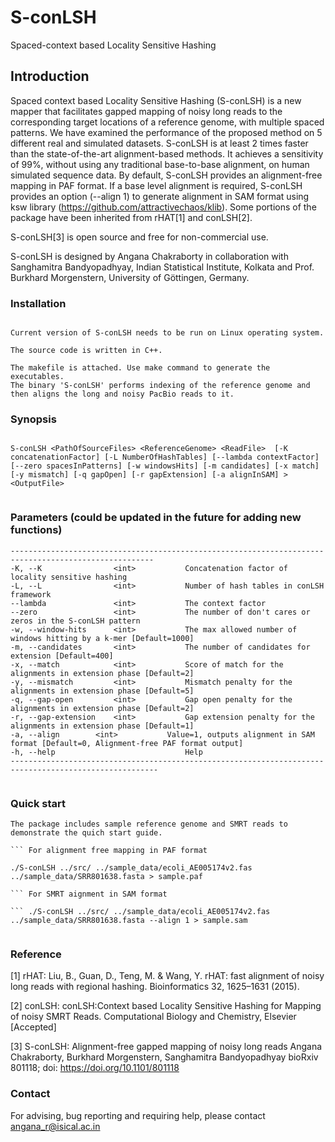 # S-conLSH
Spaced-context based Locality Sensitive Hashing

## Introduction


Spaced context based Locality Sensitive Hashing (S-conLSH) is a new mapper that facilitates gapped mapping of noisy long reads to the corresponding target locations of a reference genome, with multiple spaced patterns. We have examined the performance of the proposed method on 5 different real and simulated datasets.
S-conLSH is at least 2 times faster than the state-of-the-art alignment-based methods. It achieves a sensitivity of 99%, without using any traditional base-to-base alignment, on human simulated sequence data. By default, S-conLSH provides an alignment-free mapping in PAF format. If a base level alignment is required, S-conLSH provides an option (--align 1) to generate alignment in SAM format using ksw library (https://github.com/attractivechaos/klib).
Some portions of the package have been inherited from rHAT[1] and conLSH[2].


S-conLSH[3] is open source and free for non-commercial use.

S-conLSH is designed by Angana Chakraborty in collaboration with Sanghamitra Bandyopadhyay, Indian Statistical Institute, Kolkata and Prof. Burkhard Morgenstern, University of Göttingen, Germany. 




### Installation
```

Current version of S-conLSH needs to be run on Linux operating system.

The source code is written in C++. 

The makefile is attached. Use make command to generate the executables.
The binary 'S-conLSH' performs indexing of the reference genome and then aligns the long and noisy PacBio reads to it.

```
### Synopsis
```

S-conLSH <PathOfSourceFiles> <ReferenceGenome> <ReadFile>  [-K concatenationFactor] [-L NumberOfHashTables] [--lambda contextFactor] [--zero spacesInPatterns] [-w windowsHits] [-m candidates] [-x match] [-y mismatch] [-q gapOpen] [-r gapExtension] [-a alignInSAM] > <OutputFile>


```
### Parameters (could be updated in the future for adding new functions)
```
------------------------------------------------------------------------------------------------------
-K, --K                <int>           Concatenation factor of locality sensitive hashing 
-L, --L                <int>           Number of hash tables in conLSH framework
--lambda               <int>           The context factor
--zero                 <int>           The number of don't cares or zeros in the S-conLSH pattern 
-w, --window-hits      <int>           The max allowed number of windows hitting by a k-mer [Default=1000] 
-m, --candidates       <int>           The number of candidates for extension [Default=400]
-x, --match            <int>           Score of match for the alignments in extension phase [Default=2]
-y, --mismatch         <int>           Mismatch penalty for the alignments in extension phase [Default=5]
-q, --gap-open         <int>           Gap open penalty for the alignments in extension phase [Default=2]
-r, --gap-extension    <int>           Gap extension penalty for the alignments in extension phase [Default=1]
-a, --align	       <int>           Value=1, outputs alignment in SAM format [Default=0, Alignment-free PAF format output]
-h, --help                             Help
-------------------------------------------------------------------------------------------------------


```
### Quick start
```
The package includes sample reference genome and SMRT reads to demonstrate the quich start guide. 

``` For alignment free mapping in PAF format

./S-conLSH ../src/ ../sample_data/ecoli_AE005174v2.fas ../sample_data/SRR801638.fasta > sample.paf

``` For SMRT aignment in SAM format

``` ./S-conLSH ../src/ ../sample_data/ecoli_AE005174v2.fas ../sample_data/SRR801638.fasta --align 1 > sample.sam


```
### Reference

[1] rHAT: Liu, B., Guan, D., Teng, M. & Wang, Y. rHAT: fast alignment of noisy long reads with regional hashing. 
Bioinformatics 32, 1625–1631 (2015).

[2] conLSH: conLSH:Context based Locality Sensitive Hashing for Mapping of noisy SMRT Reads. Computational Biology and Chemistry, Elsevier [Accepted]

[3] S-conLSH: Alignment-free gapped mapping of noisy long reads
Angana Chakraborty, Burkhard Morgenstern, Sanghamitra Bandyopadhyay
bioRxiv 801118; doi: https://doi.org/10.1101/801118


### Contact

For advising, bug reporting and requiring help, please contact angana_r@isical.ac.in
